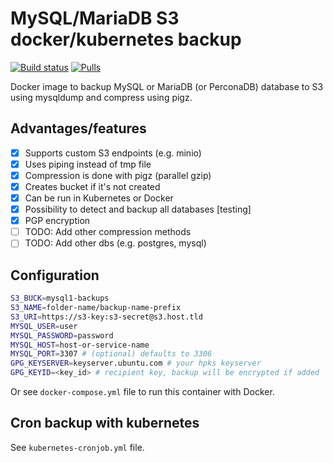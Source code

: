 # MySQL/MariaDB S3 docker/kubernetes backup

[![Build status](https://github.com/BackupTools/mysql-backup-s3/workflows/Docker%20Image%20CI/badge.svg)]() [![Pulls](https://img.shields.io/docker/pulls/backuptools/mysql-backup-s3?style=flat&labelColor=1B3D4B&color=06A64F&logoColor=white&logo=docker&label=pulls)]()

Docker image to backup MySQL or MariaDB (or PerconaDB) database to S3 using mysqldump and compress using pigz.

## Advantages/features
- [x] Supports custom S3 endpoints (e.g. minio)
- [x] Uses piping instead of tmp file
- [x] Compression is done with pigz (parallel gzip)
- [x] Creates bucket if it's not created
- [x] Can be run in Kubernetes or Docker
- [x] Possibility to detect and backup all databases [testing]
- [x] PGP encryption
- [ ] TODO: Add other compression methods
- [ ] TODO: Add other dbs (e.g. postgres, mysql)

## Configuration
```bash
S3_BUCK=mysql1-backups
S3_NAME=folder-name/backup-name-prefix
S3_URI=https://s3-key:s3-secret@s3.host.tld
MYSQL_USER=user
MYSQL_PASSWORD=password
MYSQL_HOST=host-or-service-name
MYSQL_PORT=3307 # (optional) defaults to 3306
GPG_KEYSERVER=keyserver.ubuntu.com # your hpks keyserver
GPG_KEYID=<key_id> # recipient key, backup will be encrypted if added
```

Or see `docker-compose.yml` file to run this container with Docker.

## Cron backup with kubernetes

See `kubernetes-cronjob.yml` file.
